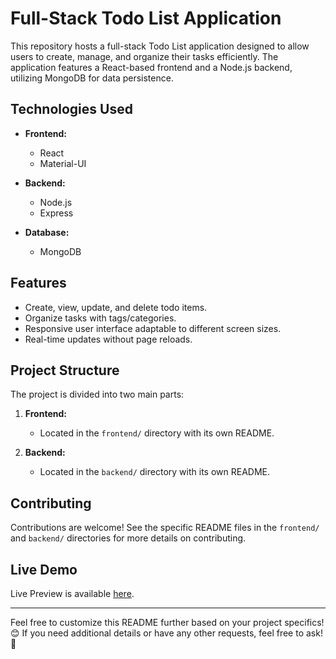 # Full-Stack Todo List Application

This repository hosts a full-stack Todo List application designed to allow users to create, manage, and organize their tasks efficiently. The application features a React-based frontend and a Node.js backend, utilizing MongoDB for data persistence.

## Technologies Used

- **Frontend:**

  - React
  - Material-UI

- **Backend:**

  - Node.js
  - Express

- **Database:**
  - MongoDB

## Features

- Create, view, update, and delete todo items.
- Organize tasks with tags/categories.
- Responsive user interface adaptable to different screen sizes.
- Real-time updates without page reloads.

## Project Structure

The project is divided into two main parts:

1. **Frontend:**

   - Located in the `frontend/` directory with its own README.

2. **Backend:**
   - Located in the `backend/` directory with its own README.

## Contributing

Contributions are welcome! See the specific README files in the `frontend/` and `backend/` directories for more details on contributing.

## Live Demo

Live Preview is available [here](https://fullstack-todolist-1.onrender.com/).

---

Feel free to customize this README further based on your project specifics! 😊 If you need additional details or have any other requests, feel free to ask! 🚀
